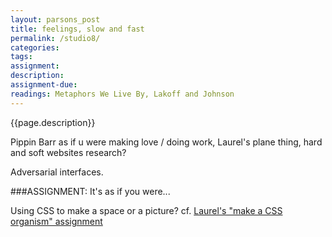 ```yaml
---  
layout: parsons_post  
title: feelings, slow and fast
permalink: /studio8/  
categories:  
tags: 
assignment: 
description: 
assignment-due: 
readings: Metaphors We Live By, Lakoff and Johnson
--- 
```


{{page.description}}

Pippin Barr as if u were making love / doing work, Laurel's plane thing, hard and soft websites research?

Adversarial interfaces.

###ASSIGNMENT: It's as if you were...

Using CSS to make a space or a picture? 
cf. [Laurel's "make a CSS organism" assignment](http://spring2019.veryinteractive.net/exercises)